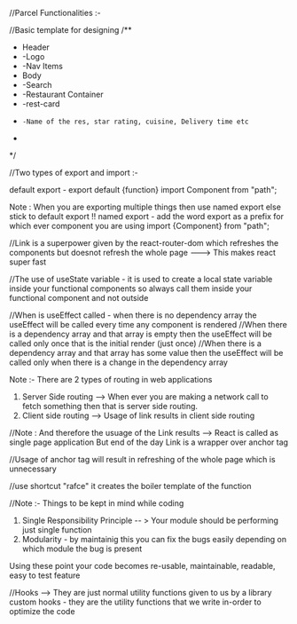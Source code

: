 //Parcel Functionalities :-


//Basic template for designing
/**
 * Header
 * -Logo
 * -Nav Items
 * Body
 * -Search
 * -Restaurant Container
 *   -rest-card
 *     -Name of the res, star rating, cuisine, Delivery time etc
 *
 */

 //Two types of export and import :-

 default export - export default {function}
 import Component from "path";

Note : When you are exporting multiple things then use named export else stick to default export !!
 named export - add the word export as a prefix for which ever component you are using
 import {Component} from "path";

 //Link is a superpower given by the react-router-dom which refreshes the components but doesnot refresh the whole page ---> This makes react super fast

//The use of useState variable - it is used to create a local state variable inside your functional components so always call them inside your functional component and not outside

//When is useEffect called - when there is no dependency array the useEffect will be called every time any component is rendered
//When there is a dependency array and that array is empty then the useEffect will be called only once that is the initial render (just once)
//When there is a dependency array and that array has some value then the useEffect will be called only when there is a change in the dependency array 

Note :- There are 2 types of routing in web applications
1) Server Side routing --> When ever you are making a network call to fetch something then that is server side routing.
2) Client side routing --> Usage of link results in client side routing

//Note : And therefore the usuage of the Link results -->  React is called as single page application But end of the day Link is a wrapper over anchor tag

//Usage of anchor tag will result in refreshing of the whole page which is unnecessary

//use shortcut "rafce" it creates the boiler template of the function

//Note :- Things to be kept in mind while coding
1) Single Responsibility Principle -- > Your module should be performing just single function
2) Modularity - by maintainig this you can fix the bugs easily depending on which module the bug is present

Using these point your code becomes re-usable, maintainable, readable, easy to test feature

//Hooks --> They are just normal utility functions given to us by a library
custom hooks - they are the utility functions that we write in-order to optimize the code 